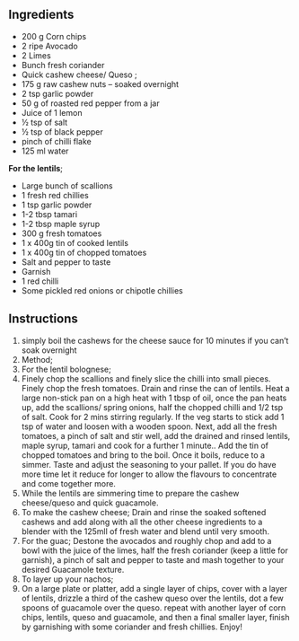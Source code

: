 ## Ingredients
* 200 g Corn chips
* 2 ripe Avocado
* 2 Limes
* Bunch fresh coriander
* Quick cashew cheese/ Queso ;
* 175 g raw cashew nuts – soaked overnight
* 2 tsp garlic powder
* 50 g of roasted red pepper from a jar
* Juice of 1 lemon
* ½ tsp of salt
* ½ tsp of black pepper
* pinch of chilli flake
* 125 ml water

**For the lentils**;
* Large bunch of scallions
* 1 fresh red chillies
* 1 tsp garlic powder
* 1-2 tbsp tamari
* 1-2 tbsp maple syrup
* 300 g fresh tomatoes
* 1 x 400g tin of cooked lentils
* 1 x 400g tin of chopped tomatoes
* Salt and pepper to taste
* Garnish
* 1 red chilli
* Some pickled red onions or chipotle chillies

## Instructions
1. simply boil the cashews for the cheese sauce for 10 minutes if you can’t soak overnight
2. Method;
3. For the lentil bolognese;
4. Finely chop the scallions and finely slice the chilli into small pieces. Finely chop the fresh tomatoes. Drain and rinse the can of lentils. Heat a large non-stick pan on a high heat with 1 tbsp of oil, once the pan heats up, add the scallions/ spring onions, half the chopped chilli and 1/2 tsp of salt. Cook for 2 mins stirring regularly. If the veg starts to stick add 1 tsp of water and loosen with a wooden spoon. Next, add all the fresh tomatoes, a pinch of salt and stir well, add the drained and rinsed lentils, maple syrup, tamari and cook for a further 1 minute.. Add the tin of chopped tomatoes and bring to the boil. Once it boils, reduce to a simmer. Taste and adjust the seasoning to your pallet. If you do have more time let it reduce for longer to allow the flavours to concentrate and come together more.
5. While the lentils are simmering time to prepare the cashew cheese/queso and quick guacamole.
6. To make the cashew cheese; Drain and rinse the soaked softened cashews and add along with all the other cheese ingredients to a blender with the 125mll of fresh water and blend until very smooth.
7. For the guac; Destone the avocados and roughly chop and add to a bowl with the juice of the limes, half the fresh coriander (keep a little for garnish), a pinch of salt and pepper to taste and mash together to your desired Guacamole texture.
8. To layer up your nachos;
9. On a large plate or platter, add a single layer of chips, cover with a layer of lentils, drizzle a third of the cashew queso over the lentils, dot a few spoons of guacamole over the queso. repeat with another layer of corn chips, lentils, queso and guacamole, and then a final smaller layer, finish by garnishing with some coriander and fresh chillies. Enjoy!
